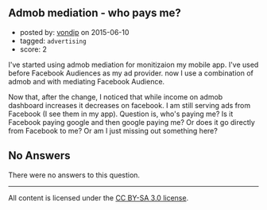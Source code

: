 ## Admob mediation - who pays me?

- posted by: [vondip](https://stackexchange.com/users/43161/vondip) on 2015-06-10
- tagged: `advertising`
- score: 2

I've started using admob mediation for monitizaion my mobile app.
I've used before Facebook Audiences as my ad provider. now I use a combination of admob and with mediating Facebook Audience.

Now that, after the change, I noticed that while income on admob dashboard increases it decreases on facebook. I am still serving ads from Facebook (I see them in my app). Question is, who's paying me? Is it Facebook paying google and then google paying me? Or does it go directly from Facebook to me? Or am I just missing out something here?

## No Answers

There were no answers to this question.


---

All content is licensed under the [CC BY-SA 3.0 license](https://creativecommons.org/licenses/by-sa/3.0/).
